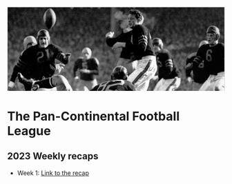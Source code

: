 ![PCFL logo](pcfl_image_slim.jpg)

# The Pan-Continental Football League

## 2023 Weekly recaps

* Week 1: [Link to the recap](https://jshannon75.github.io/pcfl/scripts/leaguewrap_23_wk01.html)
